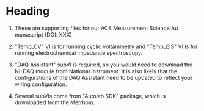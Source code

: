 # Heading
1. These are supporting files for our ACS Measurement Science Au manuscript (DOI: XXX) 

2. "Temp_CV" VI is for running cyclic voltammetry and "Temp_EIS" VI is for running electrochemical impedance spectroscopy. 

3. "DAQ Assistant" subVI is required, so you would need to download the NI-DAQ module from National Instrument. It is also likely that the configurations of the DAQ Assistant need to be updated to reflect your wiring configuration. 

4. Several subVIs come from "Autolab SDK" package, which is downloaded from the Metrhom.
